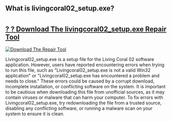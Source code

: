 ## What is livingcoral02_setup.exe? 

# <h2><a href="https://exedetect.com/download.php?livingcoral02_setup.exe">? ? Download The livingcoral02_setup.exe Repair Tool</a></h2>

[![Download The Repair Tool](https://exedetect.com/download-button.jpg)](https://exedetect.com/download.php?livingcoral02_setup.exe)

Livingcoral02_setup.exe is a setup file for the Living Coral 02 software application. However, users have reported encountering errors when trying to run this file, such as "Livingcoral02_setup.exe is not a valid Win32 application" or "Livingcoral02_setup.exe has encountered a problem and needs to close." These errors could be caused by a corrupt download, incomplete installation, or conflicting software on the system. It is important to be cautious when downloading this file from unofficial sources, as it may contain viruses or malware that can harm your computer. To fix errors with Livingcoral02_setup.exe, try redownloading the file from a trusted source, disabling any conflicting software, or running a malware scan on your system to ensure it is clean.